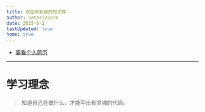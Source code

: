 ```yaml
---
title: 欢迎来到我的知识库
author: Satori2Core
date: 2025-6-2
lastUpdated: true
home: true
---
```

- [查看个人简历](/notes/about/me)
---
# 学习理念

> 知道自己在做什么，才能写出有灵魂的代码。


